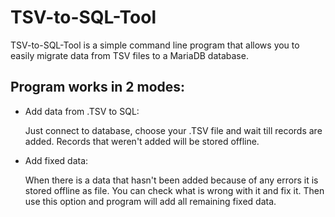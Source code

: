 # TSV-to-SQL-Tool
TSV-to-SQL-Tool is a simple command line program that allows you to easily migrate data from TSV files to a MariaDB database.

## Program works in 2 modes:
- Add data from .TSV to SQL: 

  Just connect to database, choose your .TSV file and wait till records are added. Records that weren't added will be stored offline.
- Add fixed data: 

  When there is a data that hasn't been added because of any errors it is stored offline as file. You can check what is wrong with it and fix it. Then use this option and program will add all remaining fixed data.
